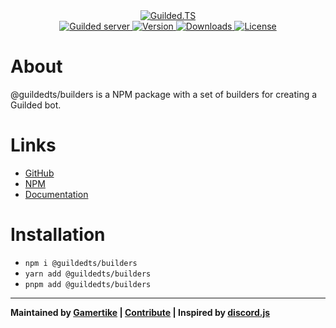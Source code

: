 <div align="center">
    <a href="https://guildedts.js.org">
        <img src="https://guildedts.js.org/media/banner.png" alt="Guilded.TS"/>
    </a>
    <div>
        <A href="https://guilded.gg/guildedts">
            <img src="https://shields.yoki-labs.xyz/shields/vanity/guildedts?style=for-the-badge" alt="Guilded server">
        </a>
        <a href="https://npmjs.com/@guildedts/builders">
            <img src="https://img.shields.io/npm/v/@guildedts/builders?style=for-the-badge" alt="Version" />
        </a>
        <a href="https://npmjs.com/@guildedts/builders">
            <img src="https://img.shields.io/npm/dt/@guildedts/builders?style=for-the-badge" alt="Downloads" />
        </a>
        <a href="https://github.com/guildedts/guilded.ts/blob/main/LICENSE">
            <img src="https://img.shields.io/github/license/guildedts/guilded.ts?style=for-the-badge" alt="License" />
        </a>
    </div>
</div>

# About

@guildedts/builders is a NPM package with a set of builders for creating a Guilded bot.

# Links

-   [GitHub](https://github.com/guildedts/guilded.ts/tree/main/packages/builders)
-   [NPM](https://npmjs.com/@guildedts/builders)
-   [Documentation](https://guildedts.js.org/modules/_guildedts_builders)

# Installation

-   `npm i @guildedts/builders`
-   `yarn add @guildedts/builders`
-   `pnpm add @guildedts/builders`

---

**Maintained by [Gamertike](https://gamertike.com) | [Contribute](https://github.com/guildedts/guilded.ts/tree/main/.github/CONTRIBUTING.md) | Inspired by [discord.js](https://discord.js.org)**
